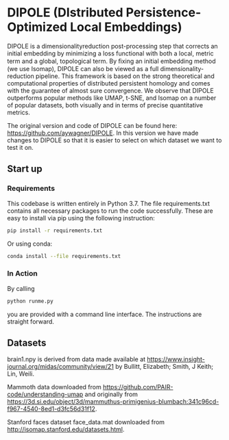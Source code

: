 # DIPOLE (DIstributed Persistence-Optimized Local Embeddings)
DIPOLE is a dimensionalityreduction post-processing step that corrects an initial embedding by minimizing a loss functional with both a local, metric term and a global, topological term. By ﬁxing an initial embedding method (we use Isomap), DIPOLE can also be viewed as a full dimensionality-reduction pipeline. This framework is based on the strong theoretical and computational properties of distributed persistent homology and comes with the guarantee of almost sure convergence. We observe that DIPOLE outperforms popular methods like UMAP, t-SNE, and Isomap on a number of popular datasets, both visually and in terms of precise quantitative metrics.

The original version and code of DIPOLE can be found here: https://github.com/aywagner/DIPOLE. In this version we have made changes to DIPOLE so that it is easier to select on which dataset we want to test it on. 


## Start up 
### Requirements
This codebase is written entirely in Python 3.7. The file requirements.txt contains all necessary packages to run the code successfully. These are easy to install via pip using the following instruction:
```bash
pip install -r requirements.txt
```
Or using conda:
```bash
conda install --file requirements.txt
```

### In Action
By calling
```bash
python runme.py
```

you are provided with a command line interface. The instructions are straight forward.


## Datasets
brain1.npy is derived from data made available at https://www.insight-journal.org/midas/community/view/21 by Bullitt, Elizabeth; Smith, J Keith; Lin, Weili.

Mammoth data downloaded from https://github.com/PAIR-code/understanding-umap and originally from https://3d.si.edu/object/3d/mammuthus-primigenius-blumbach:341c96cd-f967-4540-8ed1-d3fc56d31f12.

Stanford faces dataset face_data.mat downloaded from http://isomap.stanford.edu/datasets.html.
